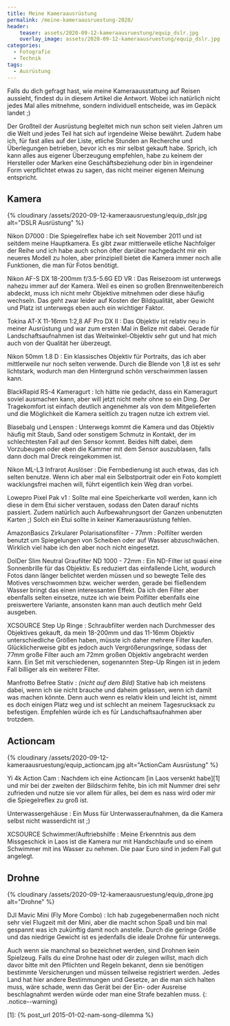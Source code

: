 ```yaml
---
title: Meine Kameraausrüstung
permalink: /meine-kameraausruestung-2020/
header:
    teaser: assets/2020-09-12-kameraausruestung/equip_dslr.jpg
    overlay_image: assets/2020-09-12-kameraausruestung/equip_dslr.jpg
categories:
  - Fotografie
  - Technik
tags:
  - Ausrüstung
---
```


Falls du dich gefragt hast, wie meine Kameraausstattung auf Reisen aussieht, findest du in diesem Artikel die Antwort. 
Wobei ich natürlich nicht jedes Mal alles mitnehme, sondern individuell entscheide, was im Gepäck landet ;)

Der Großteil der Ausrüstung begleitet mich nun schon seit vielen Jahren um die Welt und jedes Teil hat sich auf irgendeine Weise bewährt. 
Zudem habe ich, für fast alles auf der Liste, etliche Stunden an Recherche und Überlegungen betrieben, 
bevor ich es mir selbst gekauft habe. Sprich, ich kann alles aus eigener Überzeugung empfehlen, 
habe zu keinem der Hersteller oder Marken eine Geschäftsbeziehung oder bin in irgendeiner Form verpflichtet etwas zu sagen, 
das nicht meiner eigenen Meinung entspricht.

## Kamera
{% cloudinary /assets/2020-09-12-kameraausruestung/equip_dslr.jpg alt="DSLR Ausrüstung" %}

Nikon D7000
: Die Spiegelreflex habe ich seit November 2011 und ist seitdem meine Hauptkamera. 
    Es gibt zwar mittlerweile etliche Nachfolger der Reihe und ich habe auch schon öfter darüber nachgedacht mir ein neueres Modell zu holen, 
    aber prinzipiell bietet die Kamera immer noch alle Funktionen, die man für Fotos benötigt.

Nikon AF-S DX 18-200mm f/3.5-5.6G ED VR
: Das Reisezoom ist unterwegs nahezu immer auf der Kamera. Weil es einen so großen Brennweitenbereich abdeckt, 
    muss ich nicht mehr Objektive mitnehmen oder diese häufig wechseln. Das geht zwar leider auf Kosten der Bildqualität, 
    aber Gewicht und Platz ist unterwegs eben auch ein wichtiger Faktor.

Tokina AT-X 11-16mm 1:2,8 AF Pro DX II
: Das Objektiv ist relativ neu in meiner Ausrüstung und war zum ersten Mal in Belize mit dabei. 
    Gerade für Landschaftsaufnahmen ist das Weitwinkel-Objektiv sehr gut und hat mich auch von der Qualität her überzeugt.

Nikon 50mm 1.8 D
: Ein klassisches Objektiv für Portraits, das ich aber mittlerweile nur noch selten verwende. 
    Durch die Blende von 1,8 ist es sehr lichtstark, wodurch man den Hintergrund schön verschwimmen lassen kann.

BlackRapid RS-4 Kameragurt
: Ich hätte nie gedacht, dass ein Kameragurt soviel ausmachen kann, aber will jetzt nicht mehr ohne so ein Ding. 
    Der Tragekomfort ist einfach deutlich angenehmer als von dem Mitgelieferten und die Möglichkeit die Kamera seitlich zu tragen nutze ich extrem viel.

Blasebalg und Lenspen
: Unterwegs kommt die Kamera und das Objektiv häufig mit Staub, Sand oder sonstigem Schmutz in Kontakt, 
    der im schlechtesten Fall auf den Sensor kommt. Beides hilft dabei, dem Vorzubeugen oder eben die Kammer mit dem Sensor auszublasen, 
    falls dann doch mal Dreck reingekommen ist.

Nikon ML-L3 Infrarot Auslöser
: Die Fernbedienung ist auch etwas, das ich selten benutze. Wenn ich aber mal ein Selbstportrait 
    oder ein Foto komplett wacklungsfrei machen will, führt eigentlich kein Weg dran vorbei.

Lowepro Pixel Pak v1
: Sollte mal eine Speicherkarte voll werden, kann ich diese in dem Etui sicher verstauen, sodass den Daten darauf nichts passiert. 
    Zudem natürlich auch Aufbewahrungsort der Ganzen unbenutzten Karten ;) Solch ein Etui sollte in keiner Kameraausrüstung fehlen.

AmazonBasics Zirkularer Polarisationsfilter - 77mm
: Polfilter werden benutzt um Spiegelungen von Scheiben oder auf Wasser abzuschwächen. Wirklich viel habe ich den aber noch nicht eingesetzt.

DolDer Slim Neutral Graufilter ND 1000 - 72mm
: Ein ND-Filter ist quasi eine Sonnenbrille für das Objektiv. Es reduziert das einfallende Licht, 
    wodurch Fotos dann länger belichtet werden müssen und so bewegte Teile des Motives verschwommen bzw. weicher werden, 
    gerade bei fließendem Wasser bringt das einen interessanten Effekt. Da ich den Filter aber ebenfalls selten einsetze, 
    nutze ich wie beim Polfilter ebenfalls eine preiswertere Variante, ansonsten kann man auch deutlich mehr Geld ausgeben.

XCSOURCE Step Up Ringe
: Schraubfilter werden nach Durchmesser des Objektives gekauft, da mein 18-200mm und das 11-16mm Objektiv unterschiedliche Größen haben, 
    müsste ich daher mehrere Filter kaufen. Glücklicherweise gibt es jedoch auch Vergrößerungsringe, 
    sodass der 77mm große Filter auch am 72mm großen Objektiv angebracht werden kann. Ein Set mit verschiedenen, 
    sogenannten Step-Up Ringen ist in jedem Fall billiger als ein weiterer Filter.

Manfrotto Befree Stativ 
: *(nicht auf dem Bild)* Stative hab ich meistens dabei, wenn ich sie nicht brauche und daheim gelassen, 
    wenn ich damit was machen könnte. Denn auch wenn es relativ klein und leicht ist, nimmt es doch einigen Platz weg 
    und ist schlecht an meinem Tagesrucksack zu befestigen. Empfehlen würde ich es für Landschaftsaufnahmen aber trotzdem.

## Actioncam
{% cloudinary /assets/2020-09-12-kameraausruestung/equip_actioncam.jpg alt="ActionCam Ausrüstung" %}

Yi 4k Action Cam
: Nachdem ich eine Actioncam [in Laos versenkt habe][1] und mir bei der zweiten der Bildschirm fehlte, 
    bin ich mit Nummer drei sehr zufrieden und nutze sie vor allem für alles, bei dem es nass wird oder mir die Spiegelreflex zu groß ist.

Unterwassergehäuse
: Ein Muss für Unterwasseraufnahmen, da die Kamera selbst nicht wasserdicht ist ;)

XCSOURCE Schwimmer/Auftriebshilfe
: Meine Erkenntnis aus dem Missgeschick in Laos ist die Kamera nur mit Handschlaufe und so einem Schwimmer mit ins Wasser zu nehmen. 
    Die paar Euro sind in jedem Fall gut angelegt.

## Drohne
{% cloudinary /assets/2020-09-12-kameraausruestung/equip_drone.jpg alt="Drohne" %}

DJI Mavic Mini (Fly More Combo)
: Ich hab zugegebenermaßen noch nicht sehr viel Flugzeit mit der Mini, 
    aber die macht schon Spaß und bin mal gespannt was ich zukünftig damit noch anstelle. 
    Durch die geringe Größe und das niedrige Gewicht ist es jedenfalls die ideale Drohne für unterwegs.

Auch wenn sie manchmal so bezeichnet werden, sind Drohnen kein Spielzeug. 
Falls du eine Drohne hast oder dir zulegen willst, mach dich davor bitte mit den Pflichten und Regeln bekannt, 
denn sie benötigen bestimmte Versicherungen und müssen teilweise registriert werden. 
Jedes Land hat hier andere Bestimmungen und Gesetze, an die man sich halten muss, wäre schade, 
wenn das Gerät bei der Ein- oder Ausreise beschlagnahmt werden würde oder man eine Strafe bezahlen muss.
{: .notice--warning}

[1]: {% post_url 2015-01-02-nam-song-dilemma %}
